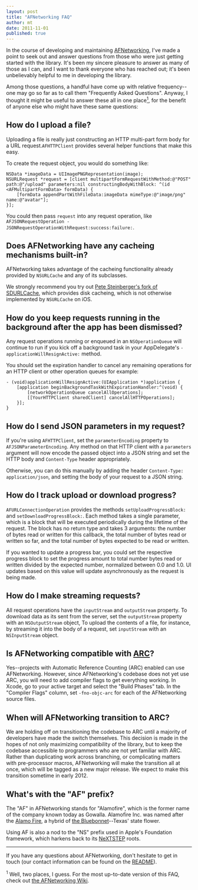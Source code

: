 ```yaml
---
layout: post
title: "AFNetworking FAQ"
author: mt
date: 2011-11-01
published: true
---
```


In the course of developing and maintaining [AFNetworking](https://github.com/gowalla/AFNetworking), I've made a point to seek out and answer questions from those who were just getting started with the library. It's been my sincere pleasure to answer as many of those as I can, and I want to thank everyone who has reached out; it's been unbelievably helpful to me in developing the library.

Among those questions, a handful have come up with relative frequency--one may go so far as to call them "Frequently Asked Questions". Anyway, I thought it might be useful to answer these all in one place<a href="#footnote-1"><sup>1</sup></a>, for the benefit of anyone else who might have these same questions:

## How do I upload a file?

Uploading a file is really just constructing an HTTP multi-part form body for a URL request.`AFHTTPClient` provides several helper functions that make this easy.

To create the request object, you would do something like:

	NSData *imageData = UIImagePNGRepresentation(image);
	NSURLRequest *request = [client multipartFormRequestWithMethod:@"POST" path:@"/upload" parameters:nil constructingBodyWithBlock: ^(id <AFMultipartFormData> formData) {
		[formData appendPartWithFileData:imageData mimeType:@"image/png" name:@"avatar"];
	}];

You could then pass `request` into any request operation, like `AFJSONRequestOperation -JSONRequestOperationWithRequest:success:failure:`.

## Does AFNetworking have any cacheing mechanisms built-in?

AFNetworking takes advantage of the cacheing functionality already provided by `NSURLCache` and any of its subclasses.

We strongly recommend you try out [Pete Steinberger's fork of SDURLCache](https://github.com/steipete/SDURLCache), which provides disk cacheing, which is not otherwise implemented by `NSURLCache` on iOS.

## How do you keep requests running in the background after the app has been dismissed?

Any request operations running or enqueued in an `NSOperationQueue` will continue to run if you kick off a background task in your AppDelegate's `-applicationWillResignActive:` method. 

You should set the expiration handler to cancel any remaining operations for an HTTP client or other operation queues for example:

	- (void)applicationWillResignActive:(UIApplication *)application {
    	[application beginBackgroundTaskWithExpirationHandler:^(void) {
			[networkOperationQueue cancelAllOperations];
        	[[YourHTTPClient sharedClient] cancelAllHTTPOperations];
    	}];
	}

## How do I send JSON parameters in my request?

If you're using `AFHTTPClient`, set the `parameterEncoding` property to `AFJSONParameterEncoding`. Any method on that HTTP client with a `parameters` argument will now encode the passed object into a JSON string and set the HTTP body and `Content-Type` header appropriately.

Otherwise, you can do this manually by adding the header `Content-Type: application/json`, and setting the body of your request to a JSON string.

## How do I track upload or download progress?

`AFURLConnectionOperation` provides the methods `setUploadProgressBlock:` and `setDownloadProgressBlock:`. Each method takes a single parameter, which is a block that will be executed periodically during the lifetime of the request. The block has no return type and takes 3 arguments: the number of bytes read or written for this callback, the total number of bytes read or written so far, and the total number of bytes expected to be read or written.

If you wanted to update a progress bar, you could set the respective progress block to set the progress amount to total number bytes read or written divided by the expected number, normalized between 0.0 and 1.0. UI updates based on this value will update asynchronously as the request is being made.

## How do I make streaming requests?

All request operations have the `inputStream` and `outputStream` property. To download data as its sent from the server, set the `outputStream` property with an `NSOutputStream` object,  To upload the contents of a file, for instance, by streaming it into the body of a request, set `inputStream` with an `NSInputStream` object.

## Is AFNetworking compatible with [ARC](http://clang.llvm.org/docs/AutomaticReferenceCounting.html)?

Yes--projects with Automatic Reference Counting (ARC) enabled can use AFNetworking. However, since AFNetworking's codebase does not yet use ARC, you will need to add compiler flags to get everything working. In Xcode, go to your active target and select the "Build Phases" tab. In the "Compiler Flags" column, set `-fno-objc-arc` for each of the AFNetworking source files.

## When will AFNetworking transition to ARC?

We are holding off on transitioning the codebase to ARC until a majority of developers have made the switch themselves. This decision is made in the hopes of not only maximizing compatibility of the library, but to keep the codebase accessible to programmers who are not yet familiar with ARC. Rather than duplicating work across branching, or complicating matters with pre-processor macros, AFNetworking will make the transition all at once, which will be tagged as a new major release. We expect to make this transition sometime in early 2012.

## What's with the "AF" prefix?

The "AF" in AFNetworking stands for "Alamofire", which is the former name of the company known today as Gowalla. Alamofire Inc. was named after the [Alamo Fire](http://aggie-horticulture.tamu.edu/wildseed/alamofire.html), a hybrid of [the Bluebonnet](http://en.wikipedia.org/wiki/Bluebonnet_(plant))--Texas' state flower.

Using AF is also a nod to the "NS" prefix used in Apple's Foundation framework, which harkens back to its [NeXTSTEP](http://en.wikipedia.org/wiki/NeXTSTEP) roots.

---

If you have any questions about AFNetworking, don't hesitate to get in touch (our contact information can be found on the [README](https://github.com/gowalla/AFNetworking/blob/master/README.md)).

<sup id="footnote-1">1</sup> Well, two places, I guess. For the most up-to-date version of this FAQ, check out [the AFNetworking Wiki](https://github.com/gowalla/AFNetworking/wiki/AFNetworking-FAQ).
